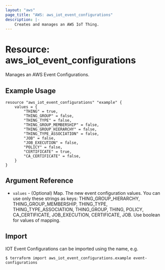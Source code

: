 ```yaml
---
layout: "aws"
page_title: "AWS: aws_iot_event_configurations"
description: |-
    Creates and manages an AWS IoT Thing.
---
```


# Resource: aws_iot_event_configurations

Manages an AWS Event Configurations.

## Example Usage

```hcl
resource "aws_iot_event_configurations" "example" {
    values = {
		"THING" = true,
		"THING_GROUP" = false,
		"THING_TYPE" = false,
		"THING_GROUP_MEMBERSHIP" = false,
		"THING_GROUP_HIERARCHY" = false,
		"THING_TYPE_ASSOCIATION" = false,
		"JOB" = false,
		"JOB_EXECUTION" = false,
		"POLICY" = false,
		"CERTIFICATE" = true,
		"CA_CERTIFICATE" = false,
    }
}
```

## Argument Reference

* `values` - (Optional) Map. The new event configuration values. You can use only these strings as keys: THING_GROUP_HIERARCHY, THING_GROUP_MEMBERSHIP, THING_TYPE, THING_TYPE_ASSOCIATION, THING_GROUP, THING, POLICY, CA_CERTIFICATE, JOB_EXECUTION, CERTIFICATE, JOB. Use boolean for values of mapping.


## Import

IOT Event Configurations can be imported using the name, e.g.

```
$ terraform import aws_iot_event_configurations.example event-configurations
```
